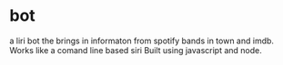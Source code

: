 # bot
a liri bot the brings in informaton from spotify 
bands in town and imdb. Works like a comand line based siri
Built using javascript and node.